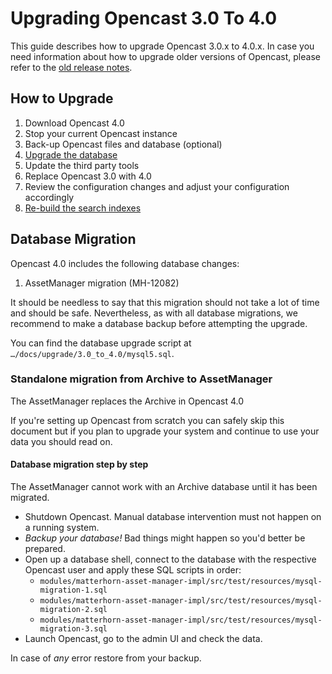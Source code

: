 Upgrading Opencast 3.0 To 4.0
=============================

This guide describes how to upgrade Opencast 3.0.x to 4.0.x. In case you need information about how to upgrade older
versions of Opencast, please refer to the [old release notes](https://docs.opencast.org).


How to Upgrade
--------------

1. Download Opencast 4.0
2. Stop your current Opencast instance
3. Back-up Opencast files and database (optional)
4. [Upgrade the database](#database-migration)
5. Update the third party tools
6. Replace Opencast 3.0 with 4.0
7. Review the configuration changes and adjust your configuration accordingly
8. [Re-build the search indexes](#re-build-search-indexes)


Database Migration
------------------

Opencast 4.0 includes the following database changes:

1. AssetManager migration (MH-12082)

It should be needless to say that this migration should not take a lot of time and should be safe. Nevertheless, as with
all database migrations, we recommend to make a database backup before attempting the upgrade.

You can find the database upgrade script at `…/docs/upgrade/3.0_to_4.0/mysql5.sql`.

### Standalone migration from Archive to AssetManager

The AssetManager replaces the Archive in Opencast 4.0

If you're setting up Opencast from scratch you can safely skip this document but if you plan to upgrade your system
and continue to use your data you should read on.

#### Database migration step by step

The AssetManager cannot work with an Archive database until it has been migrated. 

- Shutdown Opencast. Manual database intervention must not happen on a running system. 
- _Backup your database!_ Bad things might happen so you'd better be prepared.
- Open up a database shell, connect to the database with the respective Opencast user and apply these SQL scripts 
  in order:
    - `modules/matterhorn-asset-manager-impl/src/test/resources/mysql-migration-1.sql`
    - `modules/matterhorn-asset-manager-impl/src/test/resources/mysql-migration-2.sql`
    - `modules/matterhorn-asset-manager-impl/src/test/resources/mysql-migration-3.sql`
- Launch Opencast, go to the admin UI and check the data.     
  
In case of _any_ error restore from your backup.  
